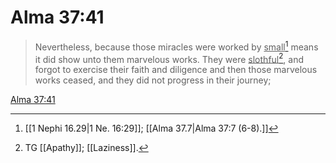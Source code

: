 # Alma 37:41

> Nevertheless, because those miracles were worked by <u>small</u>[^a] means it did show unto them marvelous works. They were <u>slothful</u>[^b], and forgot to exercise their faith and diligence and then those marvelous works ceased, and they did not progress in their journey;

[Alma 37:41](https://www.churchofjesuschrist.org/study/scriptures/bofm/alma/37?lang=eng&id=p41#p41)


[^a]: [[1 Nephi 16.29|1 Ne. 16:29]]; [[Alma 37.7|Alma 37:7 (6-8).]]
[^b]: TG [[Apathy]]; [[Laziness]].
